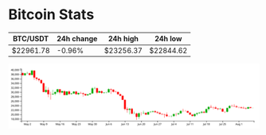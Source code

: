 # Bitcoin Stats

BTC/USDT|24h change|24h high|24h low|
|---|---|---|---|
|$22961.78|-0.96%|$23256.37|$22844.62|

<img src="./chart.svg">

